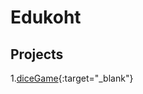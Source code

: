 # Edukoht
## Projects
1.[diceGame](https://nikitaeetu.github.io/diceGame/index.html){:target="_blank"}
